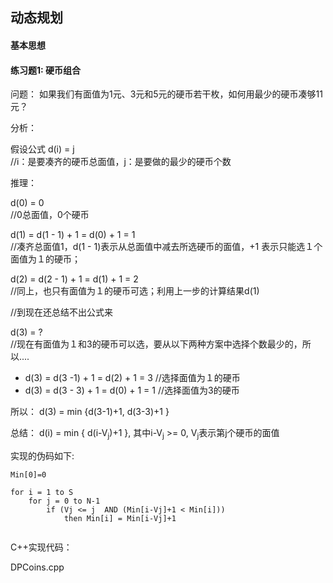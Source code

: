 
## 动态规划

#### 基本思想

#### 练习题1: 硬币组合

问题： 如果我们有面值为1元、3元和5元的硬币若干枚，如何用最少的硬币凑够11元？

分析： 

假设公式 d(i) = j     
//i：是要凑齐的硬币总面值，j：是要做的最少的硬币个数

推理：

d(0) = 0    
//0总面值，0个硬币

d(1) = d(1 - 1) + 1 = d(0) + 1 = 1  
//凑齐总面值1，d(1 - 1)表示从总面值中减去所选硬币的面值，+1 表示只能选１个面值为１的硬币；

d(2) = d(2 - 1) + 1 = d(1) + 1 = 2  
//同上，也只有面值为１的硬币可选；利用上一步的计算结果d(1)

//到现在还总结不出公式来

d(3) = ?    
//现在有面值为１和3的硬币可以选，要从以下两种方案中选择个数最少的，所以....

- d(3) = d(3 -1) + 1 = d(2) + 1 = 3    //选择面值为１的硬币    
- d(3) = d(3 - 3) + 1 = d(0) + 1 = 1      //选择面值为3的硬币     

所以： d(3) = min {d(3-1)+1, d(3-3)+1 }

总结： d(i) = min { d(i-V<sub>j</sub>)+1 }, 其中i-V<sub>j</sub> >= 0, V<sub>j</sub>表示第j个硬币的面值

实现的伪码如下:

```
Min[0]=0

for i = 1 to S
    for j = 0 to N-1
        if (Vj <= j  AND (Min[i-Vj]+1 < Min[i]))
            then Min[i] = Min[i-Vj]+1 
        
```

C++实现代码：

DPCoins.cpp



